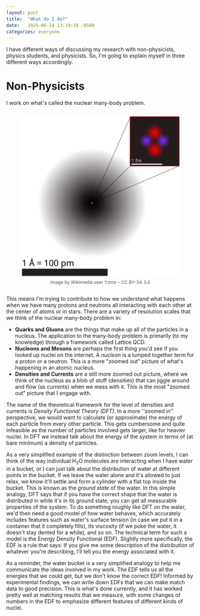 ```yaml
---
layout: post
title:  "What do I do?"
date:   2025-06-14 13:19:19 -0500
categories: everyone
---
```


I have different ways of discussing my research with non-physicists, physics students, and physicists. 
So, I'm going to explain myself in three different ways accordingly. 

# Non-Physicists 
I work on what's called the nuclear many-body problem.
<figure style="text-align: center; padding: 1em 0;">
  <img src="/assets/images/wiki_nucleus_atom.png" alt="Nucleus diagram" style="max-width: 100%; height: auto;" />
  <figcaption style="font-size: 0.85em; color: #555; margin-top: 0.5em;">
    Image by Wikimedia user Yzmo – CC BY-SA 3.0
  </figcaption>
</figure>

This means I'm trying to contribute to how we understand what happens when we have many protons and neutrons all interacting with each other at the center of atoms or in stars.
There are a variety of resolution scales that we think of the nuclear many-body problem in: 
- **Quarks and Gluons** are the things that make up all of the particles in a nucleus. 
The application to the many-body problem is primarily (to my knowledge) through a framework called Lattice QCD. 
- **Nucleons and Mesons** are perhaps the first thing you'd see if you looked up nuclei on the internet.
A *nucleon* is a lumped together term for a proton or a neutron.
This is a more "zoomed out" picture of what's happening in an atomic nucleus.
- **Densities and Currents** are a still more zoomed out picture, where we think of the nucleus as a blob of stuff (densities) that can jiggle around and flow (as currents) when we mess with it. 
This is the most "zoomed out" picture that I engage with. 

The name of the theoretical framework for the level of densities and currents is *Density Functional Theory (DFT)*. 
In a more ''zoomed in'' perspective, we would want to calculate (or approximate) the energy of each particle from every other particle.
This gets cumbersome and quite infeasible as the number of particles involved gets larger, like for heavier nuclei. 
In DFT we instead talk about the energy of the system in terms of (at bare minimum) a density of particles.

As a very simplified example of the distinction between zoom levels, I can think of the way individual H$_2$O molecules are interacting when I have water in a bucket, or I can just talk about the distribution of water at different points in the bucket. 
If we leave the water alone and it's allowed to just relax, we know it'll settle and form a cylinder with a flat top inside the bucket.
This is known as the *ground state* of the water. 
In this simple analogy, DFT says that if you have the correct shape that the water is distributed in while it's in its ground state, you can get all measurable properties of the system. 
To do something roughly like DFT on the water, we'd then need a good model of how water behaves, which accurately includes features such as water's surface tension (in case we put it in a container that it completely fills), its viscosity (if we poke the water, it doesn't stay dented for a while), and so on. 
The technical term for such a model is the Energy Density Functional (EDF). 
Slightly more specifically, the EDF is a rule that says: If you give me some description of the distribution of whatever you're describing, I'll tell you the energy associated with it.

As a reminder, the water bucket is a very simplified analogy to help me communicate the ideas involved in my work.
The EDF tells us all the energies that we could get, but we don't know the correct EDF!
Informed by experimental findings, we can write down EDFs that we can make match data to good precision.
This is what's done currently, and it has worked pretty well at matching results that we measure, with some changes of numbers in the EDF to emphasize different features of different kinds of nuclei.






